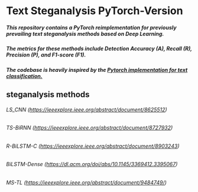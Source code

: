 # Text Steganalysis PyTorch-Version

##### This repository contains a PyTorch reimplementation for previously prevailing text steganalysis methods based on Deep Learning. 

##### The metrics for these methods include Detection Accuracy (A), Recall (R), Precision (P), and F1-score (F1).

##### The codebase is heavily inspired by the [Pytorch implementation for text classification.](https://github.com/649453932/Chinese-Text-Classification-Pytorch)

## steganalysis methods

###### LS_CNN (https://ieeexplore.ieee.org/abstract/document/8625512) 
###### TS-BiRNN (https://ieeexplore.ieee.org/abstract/document/8727932)
###### R-BiLSTM-C (https://ieeexplore.ieee.org/abstract/document/8903243)
###### BiLSTM-Dense (https://dl.acm.org/doi/abs/10.1145/3369412.3395067)
###### MS-TL (https://ieeexplore.ieee.org/abstract/document/9484749/)
